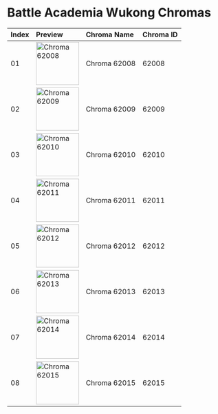 # Battle Academia Wukong Chromas

| Index | Preview | Chroma Name | Chroma ID |
|:---|:---|:---|:---|
| 01 | <img src='https://raw.communitydragon.org/latest/plugins/rcp-be-lol-game-data/global/default/v1/champion-chroma-images/62/62008.png' alt='Chroma 62008' width='100'> | Chroma 62008 | 62008 |
| 02 | <img src='https://raw.communitydragon.org/latest/plugins/rcp-be-lol-game-data/global/default/v1/champion-chroma-images/62/62009.png' alt='Chroma 62009' width='100'> | Chroma 62009 | 62009 |
| 03 | <img src='https://raw.communitydragon.org/latest/plugins/rcp-be-lol-game-data/global/default/v1/champion-chroma-images/62/62010.png' alt='Chroma 62010' width='100'> | Chroma 62010 | 62010 |
| 04 | <img src='https://raw.communitydragon.org/latest/plugins/rcp-be-lol-game-data/global/default/v1/champion-chroma-images/62/62011.png' alt='Chroma 62011' width='100'> | Chroma 62011 | 62011 |
| 05 | <img src='https://raw.communitydragon.org/latest/plugins/rcp-be-lol-game-data/global/default/v1/champion-chroma-images/62/62012.png' alt='Chroma 62012' width='100'> | Chroma 62012 | 62012 |
| 06 | <img src='https://raw.communitydragon.org/latest/plugins/rcp-be-lol-game-data/global/default/v1/champion-chroma-images/62/62013.png' alt='Chroma 62013' width='100'> | Chroma 62013 | 62013 |
| 07 | <img src='https://raw.communitydragon.org/latest/plugins/rcp-be-lol-game-data/global/default/v1/champion-chroma-images/62/62014.png' alt='Chroma 62014' width='100'> | Chroma 62014 | 62014 |
| 08 | <img src='https://raw.communitydragon.org/latest/plugins/rcp-be-lol-game-data/global/default/v1/champion-chroma-images/62/62015.png' alt='Chroma 62015' width='100'> | Chroma 62015 | 62015 |
